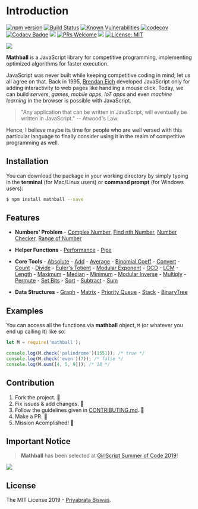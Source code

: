 # Introduction

[![npm version](https://badge.fury.io/js/mathball.svg)](https://badge.fury.io/js/mathball) [![Build Status](https://travis-ci.org/pbiswas101/Mathball.svg?branch=master)](https://travis-ci.org/pbiswas101/Mathball) [![Known Vulnerabilities](https://snyk.io/test/github/pbiswas101/Mathball/badge.svg?targetFile=package.json)](https://snyk.io/test/github/pbiswas101/Mathball?targetFile=package.json) [![codecov](https://codecov.io/gh/pbiswas101/Mathball/branch/master/graph/badge.svg)](https://codecov.io/gh/pbiswas101/Mathball) [![Codacy Badge](https://api.codacy.com/project/badge/Grade/1750f9ec92a14adea5593be4ad56d3a2)](https://www.codacy.com/app/pbiswas101/Mathball?utm_source=github.com&utm_medium=referral&utm_content=pbiswas101/Mathball&utm_campaign=Badge_Grade) ![](https://img.shields.io/github/issues/pbiswas101/Mathball.svg) [![PRs Welcome](https://img.shields.io/badge/PRs-welcome-brightgreen.svg?style=flat-square)](http://makeapullrequest.com) ![](https://img.shields.io/github/stars/pbiswas101/Mathball.svg) [![License: MIT](https://img.shields.io/badge/License-MIT-yellow.svg)](https://opensource.org/licenses/MIT)

![](https://github.com/pbiswas101/Mathball/raw/master/docs/_logo_/mathball-banner.png)

**Mathball** is a JavaScript library for competitive programming, implementing optimized algorithms for faster execution.

JavaScript was never built while keeping competitive coding in mind; let us all agree on that. Back in 1995, [Brendan Eich][1] developed JavaScript only for adding interactivity to web pages like handling a mouse click. Today, we can build _servers_, _games_, _mobile apps_, _IoT apps_ and even _machine learning_ in the browser is possible with JavaScript.

> "Any application that can be written in JavaScript, will eventually be written in JavaScript." -- Atwood's Law.

Hence, I believe maybe its time for people who are well versed with this particular language to finally consider using it in the realm of competitive programming as well.

## Installation

You can download the package in your working directory by simply typing in the **terminal** (for Mac/Linux users) or **command prompt** (for Windows users):

```bash
$ npm install mathball --save
```

## Features

- **Numbers' Problem** - [Complex Number][2], [Find nth Number][3], [Number Checker][4], [Range of Number][5]

- **Helper Functions** - [Performance][6] - [Pipe][7]

- **Core Tools** - [Absolute][8] - [Add][9] - [Average][10] - [Binomial Coeff][11] - [Convert][12] - [Count][13] - [Divide][14] - [Euler's Totient][15] - [Modular Exponent][16] - [GCD][17] - [LCM][18] - [Length][19] - [Maximum][20] - [Median][21] - [Minimum][22] - [Modular Inverse][23] - [Multiply][24] - [Permute][25] - [Set Bits][26] - [Sort][27] - [Subtract][28] - [Sum][29]

- **Data Structures** - [Graph][30] - [Matrix][31] - [Priority Queue][32] - [Stack][33] - [BinaryTree][37]

## Examples

You can access all the functions via **mathball** object, `M` (or whatever you end up calling it) like so:

```js
let M = require('mathball');

console.log(M.check('palindrome')(1551)); /* true */
console.log(M.check('even')(7)); /* false */
console.log(M.sum([4, 5, 9])); /* 18 */
```

## Contribution

1. Fork the project. :fork_and_knife:
2. Fix issues & add changes. :wrench:
3. Follow the guidelines given in [CONTRIBUTING.md][34]. :star2:
4. Make a PR. :hammer:
5. Mission Acomplished! :tada:

## Important Notice

> **Mathball** has been selected at [GirlScript Summer of Code 2019][35]!

![](https://cdn-images-1.medium.com/max/600/1*47hUn6EfnP5hZkHslmUsxQ.jpeg)

## License

The MIT License 2019 - [Priyabrata Biswas][36].

[1]: https://en.wikipedia.org/wiki/Brendan_Eich
[2]: https://github.com/pbiswas101/Mathball/blob/master/docs
[3]: https://github.com/pbiswas101/Mathball/blob/master/docs
[4]: https://github.com/pbiswas101/Mathball/blob/master/docs
[5]: https://github.com/pbiswas101/Mathball/blob/master/docs
[6]: https://github.com/pbiswas101/Mathball/blob/master/docs
[7]: https://github.com/pbiswas101/Mathball/blob/master/docs
[8]: https://github.com/pbiswas101/Mathball/blob/master/docs
[9]: https://github.com/pbiswas101/Mathball/blob/master/docs
[10]: https://github.com/pbiswas101/Mathball/blob/master/docs
[11]: https://github.com/pbiswas101/Mathball/blob/master/docs
[12]: https://github.com/pbiswas101/Mathball/blob/master/docs
[13]: https://github.com/pbiswas101/Mathball/blob/master/docs
[14]: https://github.com/pbiswas101/Mathball/blob/master/docs
[15]: https://github.com/pbiswas101/Mathball/blob/master/docs
[16]: https://github.com/pbiswas101/Mathball/blob/master/docs
[17]: https://github.com/pbiswas101/Mathball/blob/master/docs
[18]: https://github.com/pbiswas101/Mathball/blob/master/docs
[19]: https://github.com/pbiswas101/Mathball/blob/master/docs
[20]: https://github.com/pbiswas101/Mathball/blob/master/docs
[21]: https://github.com/pbiswas101/Mathball/blob/master/docs
[22]: https://github.com/pbiswas101/Mathball/blob/master/docs
[23]: https://github.com/pbiswas101/Mathball/blob/master/docs
[24]: https://github.com/pbiswas101/Mathball/blob/master/docs
[25]: https://github.com/pbiswas101/Mathball/blob/master/docs
[26]: https://github.com/pbiswas101/Mathball/blob/master/docs
[27]: https://github.com/pbiswas101/Mathball/blob/master/docs
[28]: https://github.com/pbiswas101/Mathball/blob/master/docs
[29]: https://github.com/pbiswas101/Mathball/blob/master/docs
[30]: https://github.com/pbiswas101/Mathball/blob/master/docs
[31]: https://github.com/pbiswas101/Mathball/blob/master/docs
[32]: https://github.com/pbiswas101/Mathball/blob/master/docs
[33]: https://github.com/pbiswas101/Mathball/blob/master/docs
[34]: https://github.com/pbiswas101/Mathball/blob/master/CONTRIBUTING.md
[35]: https://www.gssoc.tech/
[36]: https://github.com/pbiswas101
[37]: https://github.com/pbiswas101/Mathball/blob/master/docs
